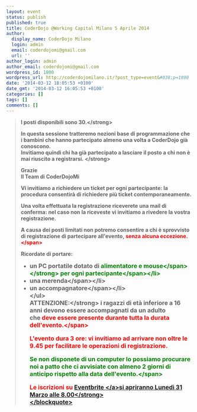 ```yaml
---
layout: event
status: publish
published: true
title: CoderDojo @Working Capital Milano 5 Aprile 2014
author:
  display_name: CoderDojo Milano
  login: admin
  email: coderdojomi@gmail.com
  url: ''
author_login: admin
author_email: coderdojomi@gmail.com
wordpress_id: 1800
wordpress_url: http://coderdojomilano.it/?post_type=event&#038;p=1800
date: '2014-03-12 18:05:53 +0100'
date_gmt: '2014-03-12 16:05:53 +0100'
categories: []
tags: []
comments: []
---
```

<blockquote><strong>I posti disponibili sono 30.<&#47;strong></p>
<p>In questa sessione tratteremo nozioni base di programmazione che i bambini che hanno partecipato almeno una volta a CoderDojo gi&agrave; conoscono.<br />
<strong>Invitiamo quindi chi ha gi&agrave; partecipato a lasciare il posto a chi non &egrave; mai riuscito a registrarsi.&nbsp;<&#47;strong></p>
<p>Grazie<br />
Il Team di CoderDojoMi</p>
<p>Vi invitiamo a richiedere&nbsp;un ticket per ogni partecipante: la procedura consentir&agrave; di richiedere pi&ugrave; ticket contemporaneamente.</p>
<p>Una volta effettuata la registrazione riceverete una mail di conferma: nel caso non la riceveste vi invitiamo a rivedere la vostra registrazione.</p>
<p>A causa dei posti limitati non potremo consentire a chi &egrave; sprovvisto di registrazione di partecipare all'evento,&nbsp;<span style="color: #ff0000;">senza alcuna eccezione.<&#47;span></p>
<p>Ricordate di portare:</p>
<ul>
<li><span style="font-size: medium;">un PC portatile dotato di&nbsp;<strong><span style="color: #008000;">alimentatore e mouse<&#47;span><&#47;strong>&nbsp;per ogni partecipante<&#47;span><&#47;li>
<li><span style="font-size: medium;">una merenda<&#47;span><&#47;li>
<li><span style="font-size: medium;">un accompagnatore<&#47;span><&#47;li><br />
<&#47;ul><br />
<strong>ATTENZIONE:<&#47;strong> i ragazzi di et&agrave; inferiore a 16 anni devono essere accompagnati da un adulto che<span style="color: #ff0000;">&nbsp;deve essere presente durante tutta la durata dell'evento.<&#47;span></p>
<p>L'evento dura 3 ore: vi invitiamo ad arrivare non oltre le 9.45 per facilitare le operazioni di registrazione.</p>
<p><span style="color: #008000;">Se non disponete di un computer lo possiamo procurare noi a patto che ci avvisiate con&nbsp;almeno 2 giorni di anticipo rispetto alla data dell'evento.<&#47;span></p>
<p>Le iscrizioni su&nbsp;<a href="https:&#47;&#47;www.eventbrite.it&#47;e&#47;biglietti-coderdojo-milano-workingcapital-5-aprile-2014-11112998277" target="_blank">Eventbrite&nbsp;<&#47;a>si apriranno<strong>&nbsp;Luned&igrave; 31 Marzo alle 8.00<&#47;strong><br />
<&#47;blockquote></p>

